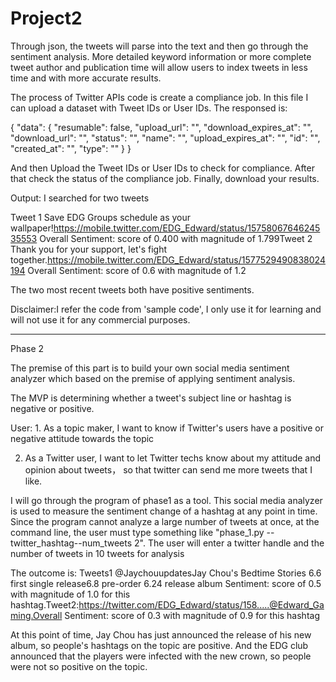 # Project2

Through json, the tweets will parse into the text and then go through the sentiment analysis. More detailed keyword information or more complete tweet author and publication time will allow users to index tweets in less time and with more accurate results.

The process of Twitter APIs code is create a compliance job. In this file I can upload a dataset with Tweet IDs or User IDs. The responsed is:

{
    "data": {
        "resumable": false,
        "upload_url": "",
        "download_expires_at": "",
        "download_url": "",
        "status": "",
        "name": "",
        "upload_expires_at": "",
        "id": "",
        "created_at": "",
        "type": ""
    }
}

And then Upload the Tweet IDs or User IDs to check for compliance. After that check the status of the compliance job. Finally, download your results.

Output: I searched for two tweets

Tweet 1 Save EDG Groups schedule as your wallpaper!https://mobile.twitter.com/EDG_Edward/status/1575806764624535553 Overall Sentiment: score of 0.400 with magnitude of 1.799Tweet 2 Thank you for your support, let's fight together.https://mobile.twitter.com/EDG_Edward/status/1577529490838024194 Overall Sentiment: score of 0.6 with magnitude of 1.2

The two most recent tweets both have positive sentiments.

Disclaimer:I refer the code from 'sample code', I only use it for learning and will not use it for any commercial purposes.



______________________________________________________________________________________________________________________________________________________________________

Phase 2

The premise of this part is to build your own social media sentiment analyzer which based on the premise of applying sentiment analysis.

The MVP is determining whether a tweet's subject line or hashtag is negative or positive.

User: 1. As a topic maker, I want to know if Twitter's users have a positive or negative attitude towards the topic
     
2. As a Twitter user, I want to let Twitter techs know about my attitude and opinion about tweets， so that twitter can send me more tweets that I like.
      
I will go through the program of phase1 as a tool. This social media analyzer is used to measure the sentiment change of a hashtag at any point in time. Since the program cannot analyze a large number of tweets at once, at the command line, the user must type something like "phase_1.py --twitter_hashtag--num_tweets 2". The user will enter a twitter handle and the number of tweets in 10 tweets for analysis

The outcome is:
Tweets1 @JaychouupdatesJay Chou's Bedtime Stories 6.6 first single release6.8 pre-order 6.24 release album Sentiment: score of 0.5 with magnitude of 1.0 for this hashtag.Tweet2:https://twitter.com/EDG_Edward/status/158.....@Edward_Gaming.Overall Sentiment: score of 0.3 with magnitude of 0.9 for this hashtag

At this point of time, Jay Chou has just announced the release of his new album, so people's hashtags on the topic are positive. And the EDG club announced that the players were infected with the new crown, so people were not so positive on the topic.
